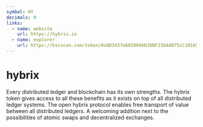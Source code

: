 ```yaml
---
symbol: HY
decimals: 9
links:
  - name: website
    url: https://hybrix.io
  - name: explorer
    url: https://bscscan.com/token/0x8D3437e683004bD36BF21D4d075cC10165A863E8
---
```


# hybrix

Every distributed ledger and blockchain has its own strengths. The hybrix token gives access to all these benefits as it exists on top of all distributed ledger systems. The open hybrix protocol enables free transport of value between all distributed ledgers. A welcoming addition next to the possibilities of atomic swaps and decentralized exchanges.
